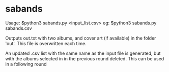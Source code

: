 # sabands

Usage: $python3 sabands.py <input_list.csv>
eg: $python3 sabands.py sabands.csv

Outputs out.txt with two albums, and cover art (if available) in the folder 'out'. This file is overwritten each time.

An updated .csv list with the same name as the input file is generated, but with the albums selected in in the previous round deleted. This can be used in a following round
